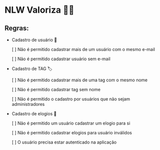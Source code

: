 # NLW Valoriza 🧑‍🚀


## Regras:

- Cadastro de usuário 🧔

  [  ] Não é permitido cadastrar mais de um usuário com o mesmo e-mail

  [  ] Não é permitido cadastrar usuário sem e-mail
  

- Cadastro de TAG 🏷️

  [  ] Não é permitido cadastrar mais de uma tag com o mesmo nome

  [  ] Não é permitido cadastrar tag sem nome

  [  ] Não é permitido o cadastro por usuários que não sejam administradores

- Cadastro de elogios 💬

  [  ] Não é permitido um usuário cadastrar um elogio para si

  [  ] Não é permitido cadastrar elogios para usuário inválidos

  [  ] O usuário precisa estar autenticado na aplicação